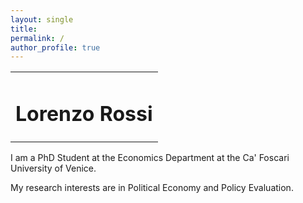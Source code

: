 ```yaml
---
layout: single
title:
permalink: /
author_profile: true
---
```


<table style="width: 100%;">
  <tr>
	<td style="width: 100%; border-bottom:0px;"><h1>Lorenzo Rossi</h1></td>
  </tr>
</table>

I am a PhD Student at the Economics Department at the Ca' Foscari University of Venice.

My research interests are in Political Economy and Policy Evaluation.
